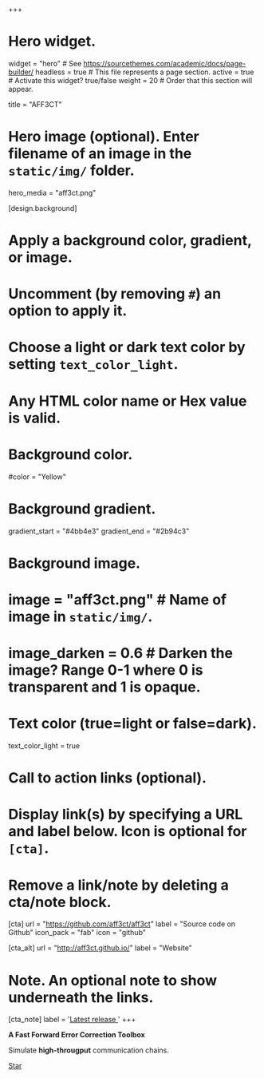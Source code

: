 +++
# Hero widget.
widget = "hero"  # See https://sourcethemes.com/academic/docs/page-builder/
headless = true  # This file represents a page section.
active = true  # Activate this widget? true/false
weight = 20  # Order that this section will appear.

title = "AFF3CT"

# Hero image (optional). Enter filename of an image in the `static/img/` folder.
hero_media = "aff3ct.png"

[design.background]
  # Apply a background color, gradient, or image.
  #   Uncomment (by removing `#`) an option to apply it.
  #   Choose a light or dark text color by setting `text_color_light`.
  #   Any HTML color name or Hex value is valid.

  # Background color.
  #color = "Yellow"
  
  # Background gradient.
  gradient_start = "#4bb4e3"
  gradient_end = "#2b94c3"
  
  # Background image.
  # image = "aff3ct.png"  # Name of image in `static/img/`.
  # image_darken = 0.6  # Darken the image? Range 0-1 where 0 is transparent and 1 is opaque.

  # Text color (true=light or false=dark).
  text_color_light = true

# Call to action links (optional).
#   Display link(s) by specifying a URL and label below. Icon is optional for `[cta]`.
#   Remove a link/note by deleting a cta/note block.
[cta]
  url = "https://github.com/aff3ct/aff3ct"
  label = "Source code on Github"
  icon_pack = "fab"
  icon = "github"
  
[cta_alt]
  url = "http://aff3ct.github.io/"
  label = "Website"

# Note. An optional note to show underneath the links.
[cta_note]
  label = '<a id="academic-release" href="https://github.com/aff3ct/aff3ct/releases/" data-repo="aff3ct/aff3ct">Latest release <!-- V --></a>'
+++

**A Fast Forward Error Correction Toolbox**

Simulate **high-througput** communication chains.

<span style="text-shadow: none;"><a class="github-button" href="https://github.com/aff3ct/aff3ct" data-icon="octicon-star" data-size="large" data-show-count="true" aria-label="Star this on GitHub">Star</a><script async defer src="https://buttons.github.io/buttons.js"></script></span>
